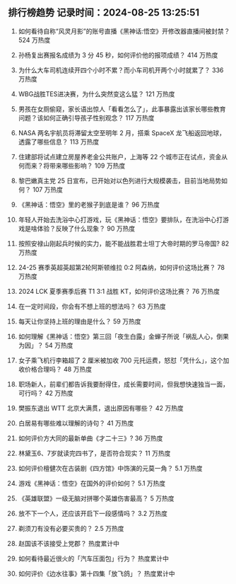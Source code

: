 
## 排行榜趋势 记录时间：2024-08-25 13:25:51
  
  1. 如何看待自称“风灵月影”的账号直播《黑神话:悟空》开修改器直播间被封禁？ 524 万热度
    
  2. 孙杨复出赛报名成绩为 3 分 45 秒，如何评价他的报项成绩？ 414 万热度
    
  3. 为什么大车司机连续开四个小时不累？而小车司机开两个小时就累了？ 336 万热度
    
  4. WBG战胜TES进决赛，为什么突然变这么猛？ 121 万热度
    
  5. 男孩在女厕偷窥，家长语出惊人「看看怎么了」，此事暴露出该家长哪些教育问题？该如何正确引导孩子性别观念？ 117 万热度
    
  6. NASA 两名宇航员将滞留太空至明年 2 月，搭乘 SpaceX 龙飞船返回地球，透露了哪些信息？ 113 万热度
    
  7. 住建部将试点建立房屋养老金公共账户，上海等 22 个城市正在试点，资金从何而来？将带来哪些影响？ 109 万热度
    
  8. 黎巴嫩真主党 25 日宣布，已开始对以色列进行大规模袭击，目前当地局势如何？ 107 万热度
    
  9. 《黑神话：悟空》里的老猴子到底是谁？ 96 万热度
    
  10. 年轻人开始去洗浴中心打游戏，玩《黑神话：悟空》要排队，在洗浴中心打游戏是啥体验？反映了什么现象？ 90 万热度
    
  11. 按照安禄山刚起兵时候的实力，能不能战胜君士坦丁大帝时期的罗马帝国? 82 万热度
    
  12. 24-25 赛季英超英超第2轮阿斯顿维拉 0:2 阿森纳，如何评价这场比赛？ 78 万热度
    
  13. 2024 LCK 夏季赛季后赛 T1 3:1 战胜 KT，如何评价这场比赛？ 76 万热度
    
  14. 在一定时间段，你会有不想上班的想法吗？ 63 万热度
    
  15. 每天让你坚持上班的理由是什么？ 59 万热度
    
  16. 如何理解《黑神话：悟空》第三回「夜生白露」金蝉子所说「祸乱人心，倒果为因」？ 54 万热度
    
  17. 女子乘飞机行李箱超了 2 厘米被加收 700 元托运费，怒怼「凭什么」，这个加收价格合理吗？ 48 万热度
    
  18. 职场新人，前辈们都告诉我要耐得住，成长需要时间，但我想快速独当一面，可行吗？ 42 万热度
    
  19. 樊振东退出 ​​WTT 北京大满贯，退出原因有哪些？ 42 万热度
    
  20. 白居易有哪些难以理解的诗句？ 41 万热度
    
  21. 如何评价方大同的最新单曲《才二十三》? 36 万热度
    
  22. 林黛玉6、7岁就读完四书了，是否符合现实？ 11 万热度
    
  23. 如何评价檀健次在古装剧《四方馆》中饰演的元莫一角？ 5.1 万热度
    
  24. 游戏《黑神话：悟空》在国外的评价如何？ 5.1 万热度
    
  25. 《英雄联盟》一级无脑对拼哪个英雄伤害最高？ 5 万热度
    
  26. 放不下一个人，还应该开启下一段感情吗？ 3.2 万热度
    
  27. 剃须刀有没有必要买贵的？ 2.5 万热度
    
  28. 赵国该不该接受上党郡？ 热度累计中
    
  29. 如何看待最近很火的「汽车压面包」行为？ 热度累计中
    
  30. 如何评价《边水往事》第十四集「放飞鸽」？ 热度累计中
    